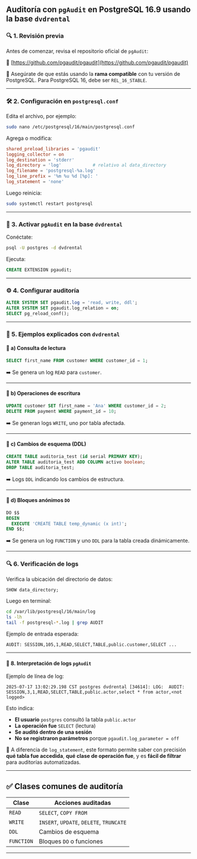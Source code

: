 ## Auditoría con `pgAudit` en PostgreSQL 16.9 usando la base `dvdrental`

### 🔍 1. Revisión previa

Antes de comenzar, revisa el repositorio oficial de `pgAudit`:

📎 [https://github.com/pgaudit/pgaudit](https://github.com/pgaudit/pgaudit)

🔧 Asegúrate de que estás usando la **rama compatible** con tu versión de PostgreSQL. Para PostgreSQL 16, debe ser `REL_16_STABLE`.

---

### 🛠️ 2. Configuración en `postgresql.conf`

Edita el archivo, por ejemplo:

```bash
sudo nano /etc/postgresql/16/main/postgresql.conf
```

Agrega o modifica:

```conf
shared_preload_libraries = 'pgaudit'
logging_collector = on
log_destination = 'stderr'
log_directory = 'log'            # relativo al data_directory
log_filename = 'postgresql-%a.log'
log_line_prefix = '%m %u %d [%p]: '
log_statement = 'none'
```

Luego reinicia:

```bash
sudo systemctl restart postgresql
```

---

### 🧩 3. Activar `pgAudit` en la base `dvdrental`

Conéctate:

```bash
psql -U postgres -d dvdrental
```

Ejecuta:

```sql
CREATE EXTENSION pgaudit;
```

---

### ⚙️ 4. Configurar auditoría

```sql
ALTER SYSTEM SET pgaudit.log = 'read, write, ddl';
ALTER SYSTEM SET pgaudit.log_relation = on;
SELECT pg_reload_conf();
```

---

### 🧪 5. Ejemplos explicados con `dvdrental`

#### 📌 a) Consulta de lectura

```sql
SELECT first_name FROM customer WHERE customer_id = 1;
```

➡️ Se genera un log `READ` para `customer`.

---

#### 📌 b) Operaciones de escritura

```sql
UPDATE customer SET first_name = 'Ana' WHERE customer_id = 2;
DELETE FROM payment WHERE payment_id = 10;
```

➡️ Se generan logs `WRITE`, uno por tabla afectada.

---

#### 📌 c) Cambios de esquema (DDL)

```sql
CREATE TABLE auditoria_test (id serial PRIMARY KEY);
ALTER TABLE auditoria_test ADD COLUMN activo boolean;
DROP TABLE auditoria_test;
```

➡️ Logs `DDL` indicando los cambios de estructura.

---

#### 📌 d) Bloques anónimos `DO`

```sql
DO $$
BEGIN
  EXECUTE 'CREATE TABLE temp_dynamic (x int)';
END $$;
```

➡️ Se genera un log `FUNCTION` y uno `DDL` para la tabla creada dinámicamente.

---

### 🔍 6. Verificación de logs

Verifica la ubicación del directorio de datos:

```sql
SHOW data_directory;
```

Luego en terminal:

```bash
cd /var/lib/postgresql/16/main/log
ls -lh
tail -f postgresql-*.log | grep AUDIT
```

Ejemplo de entrada esperada:

```
AUDIT: SESSION,105,1,READ,SELECT,TABLE,public.customer,SELECT ...
```

---

#### 🧾 8. Interpretación de logs `pgAudit`

Ejemplo de línea de log:

```
2025-07-17 13:02:29.198 CST postgres dvdrental [34614]: LOG:  AUDIT: SESSION,3,1,READ,SELECT,TABLE,public.actor,select * from actor,<not logged>
```

Esto indica:

* **El usuario** `postgres` consultó la tabla `public.actor`
* **La operación fue** `SELECT` (lectura)
* **Se auditó dentro de una sesión**
* **No se registraron parámetros** porque `pgaudit.log_parameter = off`

📌 A diferencia de `log_statement`, este formato permite saber con precisión **qué tabla fue accedida**, **qué clase de operación fue**, y es **fácil de filtrar** para auditorías automatizadas.

---

## ✅ Clases comunes de auditoría

| Clase      | Acciones auditadas                       |
| ---------- | ---------------------------------------- |
| `READ`     | `SELECT`, `COPY FROM`                    |
| `WRITE`    | `INSERT`, `UPDATE`, `DELETE`, `TRUNCATE` |
| `DDL`      | Cambios de esquema                       |
| `FUNCTION` | Bloques `DO` o funciones                 |

---
